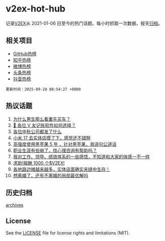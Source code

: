 # v2ex-hot-hub

 记录[V2EX](https://www.v2ex.com/)从 2021-01-06 日至今的热门话题。每小时抓取一次数据，按天[归档](archives)。
 
 ## 相关项目

- [GitHub热榜](https://github.com/lonnyzhang423/github-hot-hub)
- [知乎热榜](https://github.com/lonnyzhang423/zhihu-hot-hub)
- [微博热榜](https://github.com/lonnyzhang423/weibo-hot-hub)
- [头条热榜](https://github.com/lonnyzhang423/toutiao-hot-hub)
- [抖音热榜](https://github.com/lonnyzhang423/douyin-hot-hub)


 `更新时间：2025-09-28 08:54:27 +0800`

## 热议话题

1. [为什么男生那么看重先买车？](https://www.v2ex.com/t/1162193)
1. [🙏 各位 V 友记账软件如何选择？](https://www.v2ex.com/t/1162182)
1. [各位中秋公司都发了什么](https://www.v2ex.com/t/1162159)
1. [小米 17 去实体店摸了下，感觉还不错啊](https://www.v2ex.com/t/1162213)
1. [高强度使用黑苹果 5 年 ，针对黑苹果，我讲句公道话](https://www.v2ex.com/t/1162162)
1. [职业生涯有些崩了，找心理咨询有帮助吗？](https://www.v2ex.com/t/1162237)
1. [我对工作、领导、绩效体系的一些感悟，不知道和大家的体感一不一样](https://www.v2ex.com/t/1162164)
1. [求助!报酬 1000 个$V2EX!](https://www.v2ex.com/t/1162173)
1. [各地路边摊越来越多，实体店面确实夹缝中生存！](https://www.v2ex.com/t/1162208)
1. [想离婚了，还有不离婚的局部最优解吗](https://www.v2ex.com/t/1162255)

## 历史归档

[archives](archives)

## License

See the [LICENSE](LICENSE) file for license rights and limitations (MIT).
